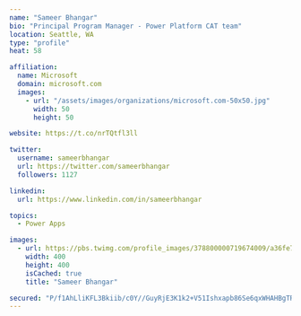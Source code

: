 ```yaml
---
name: "Sameer Bhangar"
bio: "Principal Program Manager - Power Platform CAT team"
location: Seattle, WA
type: "profile"
heat: 58

affiliation:
  name: Microsoft
  domain: microsoft.com
  images:
    - url: "/assets/images/organizations/microsoft.com-50x50.jpg"
      width: 50
      height: 50

website: https://t.co/nrTQtfl3ll

twitter:
  username: sameerbhangar
  url: https://twitter.com/sameerbhangar
  followers: 1127

linkedin:
  url: https://www.linkedin.com/in/sameerbhangar

topics:
  - Power Apps

images:
  - url: https://pbs.twimg.com/profile_images/378800000719674009/a36fe7ddfab1778b76e5793772e43798_400x400.jpeg
    width: 400
    height: 400
    isCached: true
    title: "Sameer Bhangar"

secured: "P/f1AhLliKFL3Bkiib/c0Y//GuyRjE3K1k2+V51Ishxapb86Se6qxWHAHBgTR7lZoh6tv9574vXRW4SnQ5PvecV/dneIg27Ljet3zHYaAPq/lnn93CMH3eX8VF2klcOmKrTQwdkxvJ8fWJUNXG0LjP1/JU+0nRu7tm+bxB7PTHCXWRy0H9AiotLXmFQGMSQQB4VepL2E2MTHE0PtQ/Aw8FDC2K+je210P1wNgqdDwDHOH4bR8AynRjVC7fHaUT/7WXbyiEs1Tky7ZhidLGdU4smLUXZi2813tL2IzuePwofvJY02V1Qo+6K9jVpPPwK2mFWPAQYJTFKgXvHBzTldyFJIo7LkWMnL3o4XGJ6TJcJCQaTGbKY+AtHGW+zObKU9adKJcn/XD7mxvlbCG0uEr6KlX1YQL+ArHC0dVrazAYY=;AuhKVCuVMFOEdIJ8Hcr1GA=="
---
```


